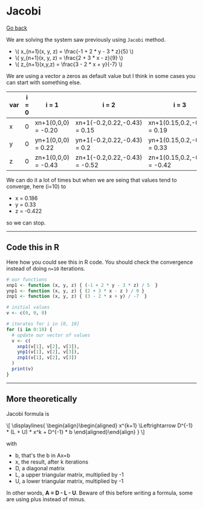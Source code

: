 # Jacobi

[Go back](../index.md)

We are solving the system saw previously using ``Jacobi``
method.

* <span>
    \(
        x_{n+1}(x, y, z) = \frac{-1 + 2 * y - 3 * z}{5}
    \)</span>
* <span>
    \(
        y_{n+1}(x, y, z) = \frac{2 + 3 * x - z}{9}
    \)</span>
* <span>
    \(
        z_{n+1}(x,y,z) = \frac{3 - 2 * x + y}{-7}
    \)</span>

We are using a vector a zeros as default value but I think
in some cases you can start with something else.

<table class="table table-bordered">
    <thead>
        <tr>
            <th>var</th>
            <th>i = 0</th>
            <th>i = 1</th>
            <th>i = 2</th>
            <th>i = 3</th>
            <th>...</th>
        </tr>
    </thead>
    <tbody>
        <tr>
            <td>x</td>
            <td>0</td>
            <td>xn+1(0,0,0) = -0.20</td>
            <td>xn+1(-0.2,0.22,-0.43) = 0.15</td>
            <td>xn+1(0.15,0.2,-0.52) = 0.19</td>
            <td>...</td>
        </tr>
        <tr>
            <td>y</td>
            <td>0</td>
            <td>yn+1(0,0,0) = 0.22</td>
            <td>yn+1(-0.2,0.22,-0.43) = 0.2</td>
            <td>yn+1(0.15,0.2,-0.52) = 0.33</td>
            <td>...</td>
        </tr>
        <tr>
            <td>z</td>
            <td>0</td>
            <td>zn+1(0,0,0) = -0.43</td>
            <td>zn+1(-0.2,0.22,-0.43) = -0.52</td>
            <td>zn+1(0.15,0.2,-0.52) = -0.42</td>
            <td>...</td>
        </tr>
    </tbody>
</table>

We can do it a lot of times but when we are seing that values
tend to converge, here (i=10) to

* x = 0.186
* y = 0.33
* z = -0.422

so we can stop.

<hr class="sr">

## Code this in R

Here how you could see this in R code. You should check
the convergence instead of doing ``n=10`` iterations.

```r
# our functions
xnp1 <- function (x, y, z) { (-1 + 2 * y - 3 * z) / 5  }
ynp1 <- function (x, y, z) { (2 + 3 * x - z ) / 9 }
znp1 <- function (x, y, z) { (3 - 2 * x + y) / -7  }

# initial values
v <- c(0, 0, 0)

# iterates for i in [0, 10]
for (i in 0:10) {
  # update our vector of values
  v <- c(
    xnp1(v[1], v[2], v[3]),
    ynp1(v[1], v[2], v[3]),
    znp1(v[1], v[2], v[3])
  )
  print(v)
}
```

<hr class="sl">

## More theoretically

Jacobi formula is
<div>
  \[
    \displaylines{
      \begin{align}\begin{aligned}
    x^{k+1}
    \Leftrightarrow D^{-1} * (L + U) * x^k + D^{-1} * b
    \end{aligned}\end{align}
    }
  \]
</div>

with

* b, that's the b in Ax=b
* x, the result, after k iterations
* D, a diagonal matrix
* L, a upper triangular matrix, multiplied by -1
* U, a lower triangular matrix, multiplied by -1

In other words, **A = D - L - U**. Beware of this before
writing a formula, some are using plus instead of minus.